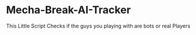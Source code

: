 # Mecha-Break-AI-Tracker
This Little Script Checks if the guys you playing with are bots or real Players
